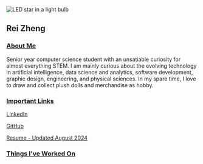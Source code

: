![LED star in a light bulb](https://github.com/user-attachments/assets/bb9d8d49-6104-4958-bb50-1154ff3630c1)

## Rei Zheng

### <ins>About Me</ins>

Senior year computer science student with an unsatiable curiosity for almost everything STEM. I am mainly curious about the evolving technology in artificial intelligence, data science and analytics, software development, graphic design, engineering, and physical sciences. In my spare time, I love to draw and collect plush dolls and merchandise as hobby. 


### <ins>Important Links</ins>

[LinkedIn](www.linkedin.com/in/reizheng/)

[GitHub](https://github.com/ruireise)

[Resume - Updated August 2024](https://github.com/user-attachments/files/16504695/Rei_Resume_Aug2024.pdf)


### <ins>Things I've Worked On</ins>
